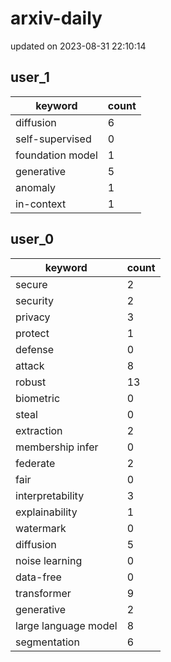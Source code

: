 # arxiv-daily
updated on 2023-08-31 22:10:14
## user_1
| keyword | count |
| - | - |
| diffusion | 6 |
| self-supervised | 0 |
| foundation model | 1 |
| generative | 5 |
| anomaly | 1 |
| in-context | 1 |
## user_0
| keyword | count |
| - | - |
| secure | 2 |
| security | 2 |
| privacy | 3 |
| protect | 1 |
| defense | 0 |
| attack | 8 |
| robust | 13 |
| biometric | 0 |
| steal | 0 |
| extraction | 2 |
| membership infer | 0 |
| federate | 2 |
| fair | 0 |
| interpretability | 3 |
| explainability | 1 |
| watermark | 0 |
| diffusion | 5 |
| noise learning | 0 |
| data-free | 0 |
| transformer | 9 |
| generative | 2 |
| large language model | 8 |
| segmentation | 6 |
